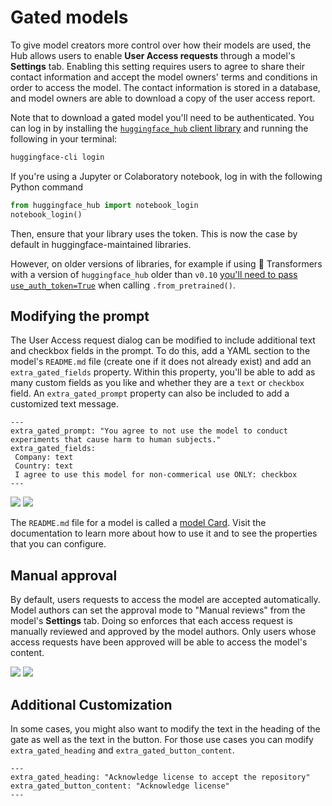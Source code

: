# Gated models

To give model creators more control over how their models are used, the Hub allows users to enable **User Access requests** through a model's **Settings** tab.
Enabling this setting requires users to agree to share their contact information and accept the model owners' terms and conditions in order to access the model.
The contact information is stored in a database, and model owners are able to download a copy of the user access report.

Note that to download a gated model you'll need to be authenticated. You can log in by installing the [`huggingface_hub` client library](https://huggingface.co/docs/huggingface_hub/index) and running the following in your terminal:

```bash
huggingface-cli login
```

If you're using a Jupyter or Colaboratory notebook, log in with the following Python command

```python
from huggingface_hub import notebook_login
notebook_login()
```

Then, ensure that your library uses the token. This is now the case by default in huggingface-maintained libraries.

However, on older versions of libraries, for example if using 🤗 Transformers with a version of `huggingface_hub` older than `v0.10` [you'll need to pass `use_auth_token=True`](https://huggingface.co/docs/transformers/main/en/main_classes/model#transformers.PreTrainedModel.from_pretrained) when calling `.from_pretrained()`.  

## Modifying the prompt 

The User Access request dialog can be modified to include additional text and checkbox fields in the prompt. To do this, add a YAML section to the model's `README.md` file (create one if it does not already exist) and add an `extra_gated_fields` property. Within this property, you'll be able to add as many custom fields as you like and whether they are a `text` or `checkbox` field. An `extra_gated_prompt` property can also be included to add a customized text message.

```
---
extra_gated_prompt: "You agree to not use the model to conduct experiments that cause harm to human subjects."
extra_gated_fields:
 Company: text
 Country: text
 I agree to use this model for non-commerical use ONLY: checkbox
---
```

<div class="flex justify-center">
<img class="block dark:hidden" src="https://huggingface.co/datasets/huggingface/documentation-images/resolve/main/hub/models-gated.png"/>
<img class="hidden dark:block" src="https://huggingface.co/datasets/huggingface/documentation-images/resolve/main/hub/models-gated-dark.png"/>
</div>

The `README.md` file for a model is called a [model Card](./model-cards). Visit the documentation to learn more about how to use it and to see the properties that you can configure.

## Manual approval

By default, users requests to access the model are accepted automatically.
Model authors can set the approval mode to "Manual reviews" from the model's **Settings** tab.
Doing so enforces that each access request is manually reviewed and approved by the model authors.
Only users whose access requests have been approved will be able to access the model's content.

<div class="flex justify-center">
<img class="block dark:hidden" src="https://huggingface.co/datasets/huggingface/documentation-images/resolve/main/hub/models-gated-manual-approval.png"/>
<img class="hidden dark:block" src="https://huggingface.co/datasets/huggingface/documentation-images/resolve/main/hub/models-gated-manual-approval-dark.png"/>
</div>



## Additional Customization

In some cases, you might also want to modify the text in the heading of the gate as well as the text in the button. For those use cases you can modify `extra_gated_heading` and `extra_gated_button_content`.

```
---
extra_gated_heading: "Acknowledge license to accept the repository"
extra_gated_button_content: "Acknowledge license"
---
```